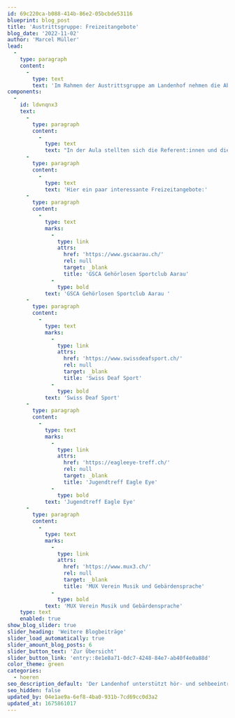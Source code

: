 ```yaml
---
id: 69c220ca-b088-414b-86e2-05bcbde53116
blueprint: blog_post
title: 'Austrittsgruppe: Freizeitangebote'
blog_date: '2022-11-02'
author: 'Marcel Müller'
lead:
  -
    type: paragraph
    content:
      -
        type: text
        text: 'Im Rahmen der Austrittsgruppe am Landenhof nehmen die Abschluss-Schüler:innen jedes Jahr an mehreren interessanten Anlässen teil. Bei verschiedenen Veranstaltungen werden Themen behandelt, welche die Jugendlichen auf dem Weg zur Selbstständigkeit unterstützen. Am 2. November 2022 fand der freiwillige Anlass für die 3. Oberstufe zum Thema Freizeitangebote für Hörbeeinträchtigte statt.'
components:
  -
    id: ldvnqnx3
    text:
      -
        type: paragraph
        content:
          -
            type: text
            text: "In der Aula stellten sich die Referent:innen und die vier Verbände vor und referierten über die verschiedenen Angebote mit spielerischen und sportlichen Aktivitäten, gemeinsamen Treffen mit Plaudern, organisierten Ausflügen, Konzerten mit Gebärdendolmetscher:innen und Vielem mehr. \_Ziel ist es vor allem, dass Hörbeeinträchtige unter sich soziale Kontakte pflegen können. "
      -
        type: paragraph
        content:
          -
            type: text
            text: 'Hier ein paar interessante Freizeitangebote:'
      -
        type: paragraph
        content:
          -
            type: text
            marks:
              -
                type: link
                attrs:
                  href: 'https://www.gscaarau.ch/'
                  rel: null
                  target: _blank
                  title: 'GSCA Gehörlosen Sportclub Aarau'
              -
                type: bold
            text: 'GSCA Gehörlosen Sportclub Aarau '
      -
        type: paragraph
        content:
          -
            type: text
            marks:
              -
                type: link
                attrs:
                  href: 'https://www.swissdeafsport.ch/'
                  rel: null
                  target: _blank
                  title: 'Swiss Deaf Sport'
              -
                type: bold
            text: 'Swiss Deaf Sport'
      -
        type: paragraph
        content:
          -
            type: text
            marks:
              -
                type: link
                attrs:
                  href: 'https://eagleeye-treff.ch/'
                  rel: null
                  target: _blank
                  title: 'Jugendtreff Eagle Eye'
              -
                type: bold
            text: 'Jugendtreff Eagle Eye'
      -
        type: paragraph
        content:
          -
            type: text
            marks:
              -
                type: link
                attrs:
                  href: 'https://www.mux3.ch/'
                  rel: null
                  target: _blank
                  title: 'MUX Verein Musik und Gebärdensprache'
              -
                type: bold
            text: 'MUX Verein Musik und Gebärdensprache'
    type: text
    enabled: true
show_blog_slider: true
slider_heading: 'Weitere Blogbeiträge'
slider_load_automatically: true
slider_amount_blog_posts: 6
slider_button_text: 'Zur Übersicht'
slider_button_link: 'entry::8e1e8a71-0dc7-4248-84e7-ab40f4e0a88d'
color_theme: green
categories:
  - hoeren
seo_description_default: 'Der Landenhof unterstützt hör- und sehbeeinträchtigte Kinder & Jugendliche in ihrem selbstbestimmten Leben durch Förderung ihrer Fähigkeiten & Entwicklung'
seo_hidden: false
updated_by: 04e1ae9a-6ef8-4ba0-931b-7cd69cc0d3a2
updated_at: 1675861017
---
```

